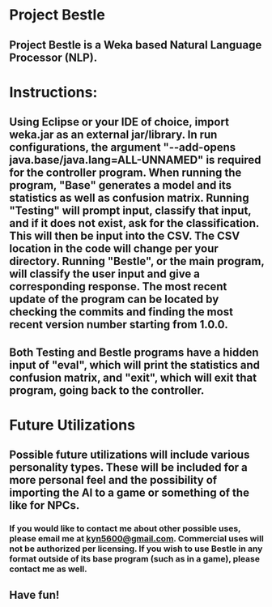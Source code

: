 # Project Bestle
## Project Bestle is a Weka based Natural Language Processor (NLP). 
# Instructions:
## Using Eclipse or your IDE of choice, import weka.jar as an external jar/library. In run configurations, the argument "--add-opens java.base/java.lang=ALL-UNNAMED" is required for the controller program. When running the program, "Base" generates a model and its statistics as well as confusion matrix. Running "Testing" will prompt input, classify that input, and if it does not exist, ask for the classification. This will then be input into the CSV. The CSV location in the code will change per your directory. Running "Bestle", or the main program, will classify the user input and give a corresponding response. The most recent update of the program can be located by checking the commits and finding the most recent version number starting from 1.0.0. 
## Both Testing and Bestle programs have a hidden input of "eval", which will print the statistics and confusion matrix, and "exit", which will exit that program, going back to the controller.
# Future Utilizations
## Possible future utilizations will include various personality types. These will be included for a more personal feel and the possibility of importing the AI to a game or something of the like for NPCs. 
### If you would like to contact me about other possible uses, please email me at kyn5600@gmail.com. Commercial uses will not be authorized per licensing. If you wish to use Bestle in any format outside of its base program (such as in a game), please contact me as well. 
## Have fun!